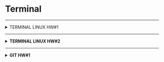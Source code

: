 # Terminal
---
<details>

  <summary>TERMINAL   LINUX   HW#1</summary>

  
  
1. Посмотреть где я - <code> <b>pwd</b> </code>
2. Создать папку - <code> <b>mkdir folder_test</b> </code>
3. Зайти в папку - <code> <b>cd folder_test</b> </code>
4. Создать 3 папки - <code> <b>mkdir folder_test1 folder_test2 folder_test3</b> </code>
5. Зайти в любоую папку - <code> <b>cd folder_test3</b> </code>
6. Создать 5 файлов (3 txt, 2 json) - <code> <b>touch file_bug1.txt file_bug2.txt file_bug3.txt file_bug4.json file_bug5.json</b> </code>
7. Создать 3 папки - <code> <b>mkdir folder_chek1 folder_chek2 folder_chek3</b> </code>
8. Вывести список содержимого папки - <code> <b>ls -la</b> </code>
9. Открыть любой файл - <code> <b>vim file_bug5.json</b> </code>
10. Написать туда что-нибудь, любой текст - Нажать <code> <b>i</b> </code>
```json
{
        "order": {
                "id": 1,
                "firstName": "Константин",
                "lastName": "Иванов",
                "address": "Ленина, 12",
                "metroStation": 4,
                "phone": "+79996663300",
                "status":2

        }
}
```
11. Сохранить и выйти - Нажать <code> <b>Esc :wq Enter</b> </code>
12. Выйти из папки на уровень выше - <code> <b>cd ..</b> </code>
---
13. Переместить любые 2 файла, которые вы создали, в любую другую папку - <code> <b> mv file_bug4.json file_bug5.json ~/folder_test/folder_test2/</b> </code>
14. Cкопировать любые 2 файла, которые вы создали, в любую другую папку - <code> <b>cp file_bug1.txt file_bug2.txt ~/folder_test/folder_test2/</b> </code>
15. Найти файл по имени - <code> <b>find file_bug5.json</b> </code>
16. Просмотреть содержимое в реальном времени (команда grep) изучите как она работает - 
<code> <b>tail -F file_bug5.json</b> </code>  
Для выхода нажать <code> <b>ctrl+c</b> </code>

17. Вывести несколько первых строк из текстового файла - <code> <b>head -n2 file_bug5.json</b> </code>
18. Вывести несколько последних строк из текстового файла - <code> <b>tail -n2 file_bug5.json</b> </code>
19. Просмотреть содержимое длинного файла (команда less) изучите как она работает. - <code> <b>less long_file.json</b> </code>
Для выхода нажать <code> <b>q</b> </code> 
20. Вывести дату и время - <code> <b>date</b> </code> или <code> <b>date +%c</b> </code>
---



:star: Задание
1. Отправить http запрос на сервер.
http://162.55.220.72:5005/terminal-hw-request  

<code> <b>curl 'http://162.55.220.72:5005/terminal-hw-request'</b> </code>

2. Написать скрипт который выполнит автоматически пункты 3, 4, 5, 6, 7, 8, 13

Файл <code> <b>file_script.sh</b> </code>

Команда <code> <b>./file_script.sh</b> </code>
```
#!/bin/bash 
cd Terminal_dz1
mkdir folder1 folder2 folder3
cd folder3
touch file1.txt file2.txt file3.txt file4.json file5.json
mkdir folder_dz1 folder_dz2 folder_dz3
ls -la 
mv file3.txt file4.json ~/folder_test/Terminal_dz1/folder1/
```

  

</details>

---

<details>

  <summary>TERMINAL   LINUX   HW#2</summary>

  
  
1. 
2.
3.
  

</details>

---

<details>

  <summary>GIT   HW#1</summary>

  
  
  <code> <b></b> </code>

### JSON

 1. Создать внешний репозиторий c названием JSON - <b>GitHub</b> <code> <b>+ New repository</b> </code>
 - [X] Public
 - [X] Add a README file

 <code> <b>Create repository</b> </code>

 2. Клонировать репозиторий JSON на локальный компьютер - <code> <b>git clone git@github.com:VictoriaK-QA/JSON.git</b> </code>
 3. Внутри локального JSON создать файл “new.json” - <code> <b>cd JSON/</b> </code>  <code> <b>touch new.json</b> </code>
 4. Добавить файл под гит - <code> <b>git add .</b> </code>
 5. Закоммитить файл - <code> <b>git commit -m "new file"</b> </code>
 6. Отправить файл на внешний GitHub репозиторий - <code> <b>git push</b> </code>
 7. Отредактировать содержание файла “new.json” - написать информацию о себе (ФИО, возраст, количество домашних животных, будущая желаемая зарплата). Всё написать в формате JSON - <code> <b>vim new.json</b> </code>

 <b>Нажать</b> <code> <b>i</b> </code>
 ```json
 {
	"name": "Виктория",
	"age": 28,
	"pet": 1,
	"salary": 300
  }
 ```
 <b>Нажать</b> <code> <b>Esc :wq Enter</b> </code>

 8. Отправить изменения на внешний репозиторий - <code> <b>git commit -am "new file"</b> </code> <code> <b>git push</b> </code>
 9. Создать файл preferences.json - <code> <b>touch preferences.json</b> </code>
 10. В файл preferences.json добавить информацию о своих предпочтениях (Любимый фильм, любимый сериал, любимая еда, любимое время года, сторона которую хотели бы посетить) в формате JSON - <code> <b>vim preferences.json</b> </code>

 <b>Нажать</b> <code> <b>i</b> </code>
 ```json
 {
	"favorite_movie": "The Godfather",
	"favorite_sitcom": "Friends",
	"favorite_food": "pasta",
	"favorite_season": "autumn",
	"country_to_travel": "Italy"
 }
  ```
 <b>Нажать</b> <code> <b>Esc :wq Enter</b> </code>
 
 11. Создать файл skills.json добавить информацию о скиллах которые будут изучены на курсе в формате JSON - <code> <b>touch skills.json</b> </code>
 <code> <b>vim skills.json</b> </code>
 <b>Нажать</b> <code> <b>i</b> </code>
 ```json
 {
	"skills":["Testing Theory", "Client server", "SQL", "Postman", "Charles Fiddler Sniffing", "Web Services", "Git Linux Terminal", "DevTools", "Mobile Testing", "Web Testing", "Load testing"]
 }
 ```

 <b>Нажать</b> <code> <b>Esc :wq Enter</b> </code>
  
 12. Отправить сразу 2 файла на внешний репозиторий - <code> <b>git add .</b> </code>
 <code> <b>git commit -m "info about skills and preferences"</b> </code> <code> <b>git push</b> </code>

 13. На веб интерфейсе создать файл bug_report.json - <b>Нажать</b> <code> <b>Add file</b> </code> + <code> <b>Create new file</b> </code> 
 <b>Имя файла bug_report.json</b>
 14. Сделать Commit changes (сохранить) изменения на веб интерфейсе - <b>Нажать</b> <code> <b>Commit new file</b> </code>

 15. На веб интерфейсе модифицировать файл bug_report.json, добавить баг репорт в формате JSON - <b>Нажать</b> <code> <b>Edit this file</b> </code>

 ```json
 {
  "ID": "BR-14",
  "Title": "What?Where?When?",
  "Severity": "Minor",
  "Priority": "Medium", 
  "Precondition": "Preparation steps",
  "Environment": "Devices",
  "STR": "Steps to restore",
  "ER": "Expected result",
  "AR": "Actual Result",
  "Attachment": "link"
 }
 ```
 16. Сделать Commit changes (сохранить) изменения на веб интерфейсе - <b>Нажать</b> <code> <b>Commit changes</b> </code>
 17. Синхронизировать внешний и локальный репозиторий JSON - <code> <b>git pull</b> </code>

---
### XML
 1. Создать внешний репозиторий c названием XML - <b>GitHub</b> <code> <b>+ New repository</b> </code>
 - [X] Public
 - [X] Add a README file

 <code> <b>Create repository</b> </code>

 2. Клонировать репозиторий XML на локальный компьютер - <code> <b>git clone git@github.com:VictoriaK-QA/XML.git</b> </code>
 3. Внутри локального XML создать файл “new.xml” - <code> <b>cd XML/</b> </code>  <code> <b>touch new.xml</b> </code>
 4. Добавить файл под гит - <code> <b>git add .</b> </code>
 5. Закоммитить файл - <code> <b>git commit -m "new file"</b> </code>
 6. Отправить файл на внешний GitHub репозиторий - <code> <b>git push</b> </code>
 7. Отредактировать содержание файла “new.xml” - написать информацию о себе (ФИО, возраст, количество домашних животных, будущая желаемая зарплата). Всё написать в формате XML - <code> <b>vim new.xml</b> </code>

 <b>Нажать</b> <code> <b>i</b> </code>
 ```xml
 <info>
  <name>Виктория</name>
  <age>28</age>
  <pet>1</pet>
  <salary>300</salary>
  </info>
 ```
 <b>Нажать</b> <code> <b>Esc :wq Enter</b> </code>

 8. Отправить изменения на внешний репозиторий - <code> <b>git commit -am "new file"</b> </code> <code> <b>git push</b> </code>
 9. Создать файл preferences.xml - <code> <b>touch preferences.xml</b> </code>
 10. В файл preferences.xml добавить информацию о своих предпочтениях (Любимый фильм, любимый сериал, любимая еда, любимое время года, сторона которую хотели бы посетить) в формате XML - <code> <b>vim preferences.xml</b> </code>

 <b>Нажать</b> <code> <b>i</b> </code>
 ```xml
 <root>
  <favorite_movie>The Godfather</favorite_movie>
  <favorite_sitcom>Friends</favorite_sitcom>
  <favorite_food>pasta</favorite_food>
  <favorite_season>autumn</favorite_season>
  <country_to_travel>Italy</country_to_travel>
  </root>
  ```
 <b>Нажать</b> <code> <b>Esc :wq Enter</b> </code>
 
 11. Создать файл skills.xml добавить информацию о скиллах которые будут изучены на курсе в формате XML - <code> <b>touch skills.xml</b> </code>
  <code> <b>vim skills.xml</b> </code>
 <b>Нажать</b> <code> <b>i</b> </code>
 ```xml
 <root>
  <skills>Testing Theory</skills>
  <skills>Client server</skills>
  <skills>SQL</skills>
  <skills>Postman</skills>
  <skills>Charles Fiddler Sniffing</skills>
  <skills>Web Services</skills>
  <skills>Git Linux Terminal</skills>
  <skills>DevTools</skills>
  <skills>Mobile Testing</skills>
  <skills>Web Testing</skills>
  <skills>Load testing</skills>
  </root> 
 ```

 <b>Нажать</b> <code> <b>Esc :wq Enter</b> </code>
 
 12. Сделать коммит в одну строку - <code> <b>git add .</b> </code>
 <code> <b>git commit -m "info about skills and preferences"</b> </code>
 
 13. Отправить сразу 2 файла на внешний репозиторий - <code> <b>git push</b> </code>
 14. На веб интерфейсе создать файл bug_report.xml - <b>Нажать</b> <code> <b>Add file</b> </code> + <code> <b>Create new file</b> </code> 
 <b>Имя файла bug_report.xml</b>

 15. Сделать Commit changes (сохранить) изменения на веб интерфейсе - <b>Нажать</b> <code> <b>Commit new file</b> </code> 
 
 16. На веб интерфейсе модифицировать файл bug_report.xml, добавить баг репорт в формате XML - <b>Нажать</b> <code> <b>Edit this file</b> </code>

 ```xml
 <root>
  <ID>BR-14</ID>
  <Title>What?Where?When?</Title>
  <Severity>Minor</Severity>
  <Priority>Medium</Priority>
  <Precondition>Preparation steps</Precondition>
  <Environment>Devices</Environment>
  <STR>Steps to restore</STR>
  <ER>Expected result</ER>
  <AR>Actual Result</AR>
  <Attachment>link</Attachment>
  </root>
 ```

 17. Сделать Commit changes (сохранить) изменения на веб интерфейсе - <b>Нажать</b> <code> <b>Commit changes</b> </code>
 18. Синхронизировать внешний и локальный репозиторий XML - <code> <b>git pull</b> </code>

---
### TXT
 1. Создать внешний репозиторий c названием TXT - <b>GitHub</b> <code> <b>+ New repository</b> </code>
 - [X] Public
 - [X] Add a README file
 <code> <b>Create repository</b> </code>
 2. Клонировать репозиторий TXT на локальный компьютер -
 <code> <b>git clone git@github.com:VictoriaK-QA/TXT.git</b> </code>
 3. Внутри локального TXT создать файл “new.txt” - <code> <b>cd TXT/</b> </code>  <code> <b>touch new.txt</b> </code>
 4. Добавить файл под гит - <code> <b>git add .</b> </code>
 5. Закоммитить файл - <code> <b>git commit -m "new file"</b> </code>
 6. Отправить файл на внешний GitHub репозиторий - <code> <b>git push</b> </code>
 7. Отредактировать содержание файла “new.txt” - написать информацию о себе (ФИО, возраст, количество домашних животных, будущая желаемая зарплата). Всё написать в формате TXT
  <code> <b>vim new.txt</b> </code>

 <b>Нажать</b> <code> <b>i</b> </code>
 ```
 name - Victoria
 age - 28
 pet - 1 
 salary - 300000
 ```
 <b>Нажать</b> <code> <b>Esc :wq Enter</b> </code>

 8. Отправить изменения на внешний репозиторий - <code> <b>git commit -am "info about me"</b> </code> <code> <b>git push</b> </code>
 9. Создать файл preferences.txt - <code> <b>touch preferences.txt</b> </code>
 10. В файл preferences.txt” добавить информацию о своих предпочтениях (Любимый фильм, любимый сериал, любимая еда, любимое время года, сторона которую хотели бы посетить) в формате TXT

 <code> <b>vim preferences.txt</b> </code>

 <b>Нажать</b> <code> <b>i</b> </code>
 ```
 favorite movie: The Godfather,
 favorite sitcom: Friends,
 favorite food: pasta,
 favorite season: autumn,
 country to travel: Italy	
  ```
 <b>Нажать</b> <code> <b>Esc :wq Enter</b> </code>
 
 11. Создать файл skills.txt добавить информацию о скиллах которые будут изучены на курсе в формате TXT - <code> <b>touch skills.txt</b> </code>
  <code> <b>vim skills.txt</b> </code>
 <b>Нажать</b> <code> <b>i</b> </code>
 ```
 SKILLS: 
 Testing Theory, 
 Client server, 
 SQL, 
 Postman, 
 Charles Fiddler Sniffing, 
 Web Services, 
 Git Linux Terminal, 
 DevTools, 
 Mobile Testing, 
 Web Testing, 
 Load testing 
 ```

 <b>Нажать</b> <code> <b>Esc :wq Enter</b> </code>
 
 12. Сделать коммит в одну строку - <code> <b>git add .</b> </code>
 <code> <b>git commit -m "info about skills and preferences"</b> </code>

 13. Отправить сразу 2 файла на внешний репозиторий - <code> <b>git push</b> </code>
 14. На веб интерфейсе создать файл bug_report.txt - <b>Нажать</b> <code> <b>Add file</b> </code> + <code> <b>Create new file</b> </code> 
 <b>Имя файла bug_report.txt</b>
  15. Сделать Commit changes (сохранить) изменения на веб интерфейсе - <b>Нажать</b> <code> <b>Commit new file</b> </code> 

 16. На веб интерфейсе модифицировать файл bug_report.txt, добавить баг репорт в формате TXT - <b>Нажать</b> <code> <b>Edit this file</b> </code>
 
```
ID: BR-14,
Title: What? Where? When?,
Severity: Minor,
Priority: Medium,
Precondition: Preparation steps,
Environment: Devices,
STR: Steps to restore,
ER: Expected result,
AR: Actual Result,
Attachment: link
```
 17. Сделать Commit changes (сохранить) изменения на веб интерфейсе - <b>Нажать</b> <code> <b>Commit changes</b> </code>
 18. Синхронизировать внешний и локальный репозиторий TXT - <code> <b>git pull</b> </code>
  

</details>
